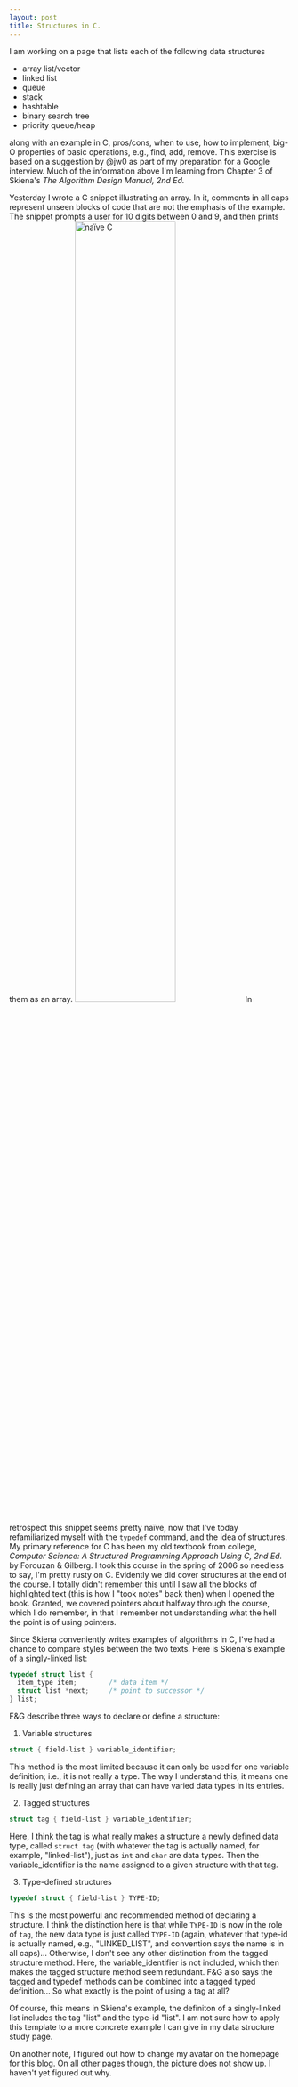 ```yaml
---
layout: post
title: Structures in C.
---
```

I am working on a page that lists each of the following data structures
* array list/vector
* linked list
* queue
* stack
* hashtable
* binary search tree
* priority queue/heap

along with an example in C, pros/cons, when to use, how to implement, big-O properties of basic operations, e.g., find, add, remove.  This exercise is based on a suggestion by @jw0 as part of my preparation for a Google interview.  Much of the information above I'm learning from Chapter 3 of Skiena's _The Algorithm Design Manual, 2nd Ed._  

Yesterday I wrote a C snippet illustrating an array.  In it, comments in all caps represent unseen blocks of code that are not the emphasis of the example.  The snippet prompts a user for 10 digits between 0 and 9, and then prints them as an array.
<img src="https://wh33les.github.io/images/naiveCExampleOfArray.png" title="naïve C" class="wrap align-left" height="60%" width="60%">
In retrospect this snippet seems pretty naïve, now that I've today refamiliarized myself with the <code>typedef</code> command, and the idea of structures.  My primary reference for C has been my old textbook from college, _Computer Science: A Structured Programming Approach Using C, 2nd Ed._ by Forouzan & Gilberg.  I took this course in the spring of 2006 so needless to say, I'm pretty rusty on C.  Evidently we did cover structures at the end of the course.  I totally didn't remember this until I saw all the blocks of highlighted text (this is how I "took notes" back then) when I opened the book.  Granted, we covered pointers about halfway through the course, which I do remember, in that I remember not understanding what the hell the point is of using pointers.  

Since Skiena conveniently writes examples of algorithms in C, I've had a chance to compare styles between the two texts.  Here is Skiena's example of a singly-linked list:
```C
typedef struct list {
  item_type item;        /* data item */
  struct list *next;     /* point to successor */
} list;
```
F&G describe three ways to declare or define a structure:
1. Variable structures
```C 
struct { field-list } variable_identifier;
```
This method is the most limited because it can only be used for one variable definition; i.e., it is not really a type.  The way I understand this, it means one is really just defining an array that can have varied data types in its entries.

2. Tagged structures
```C
struct tag { field-list } variable_identifier;
```
Here, I think the tag is what really makes a structure a newly defined data type, called <code>struct tag</code> (with whatever the tag is actually named, for example, "linked-list"), just as <code>int</code> and <code>char</code> are data types.  Then the variable_identifier is the name assigned to a given structure with that tag.

3. Type-defined structures
```C 
typedef struct { field-list } TYPE-ID;
```
This is the most powerful and recommended method of declaring a structure.  I think the distinction here is that while <code>TYPE-ID</code> is now in the role of <code>tag</code>, the new data type is just called <code>TYPE-ID</code> (again, whatever that type-id is actually named, e.g., "LINKED_LIST", and convention says the name is in all caps)... Otherwise, I don't see any other distinction from the tagged structure method.  Here, the variable_identifier is not included, which then makes the tagged structure method seem redundant.  F&G also says the tagged and typedef methods can be combined into a tagged typed definition... So what exactly is the point of using a tag at all?

Of course, this means in Skiena's example, the definiton of a singly-linked list includes the tag "list" and the type-id "list".  I am not sure how to apply this template to a more concrete example I can give in my data structure study page.

On another note, I figured out how to change my avatar on the homepage for this blog.  On all other pages though, the picture does not show up.  I haven't yet figured out why.
